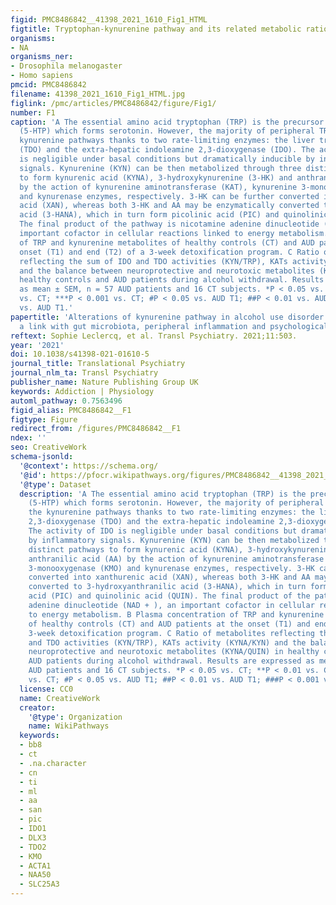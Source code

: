 ```yaml
---
figid: PMC8486842__41398_2021_1610_Fig1_HTML
figtitle: Tryptophan-kynurenine pathway and its related metabolic ratios
organisms:
- NA
organisms_ner:
- Drosophila melanogaster
- Homo sapiens
pmcid: PMC8486842
filename: 41398_2021_1610_Fig1_HTML.jpg
figlink: /pmc/articles/PMC8486842/figure/Fig1/
number: F1
caption: 'A The essential amino acid tryptophan (TRP) is the precursor of 5-hydroxytryptophan
  (5-HTP) which forms serotonin. However, the majority of peripheral TRP enters the
  kynurenine pathways thanks to two rate-limiting enzymes: the liver tryptophan 2,3-dioxygenase
  (TDO) and the extra-hepatic indoleamine 2,3-dioxygenase (IDO). The activity of IDO
  is negligible under basal conditions but dramatically inducible by inflammatory
  signals. Kynurenine (KYN) can be then metabolized through three distinct pathways
  to form kynurenic acid (KYNA), 3-hydroxykynurenine (3-HK) and anthranilic acid (AA)
  by the action of kynurenine aminotransferase (KAT), kynurenine 3-monooxygenase (KMO)
  and kynurenase enzymes, respectively. 3-HK can be further converted into xanthurenic
  acid (XAN), whereas both 3-HK and AA may be enzymatically converted to 3-hydroxyanthranilic
  acid (3-HANA), which in turn form picolinic acid (PIC) and quinolinic acid (QUIN).
  The final product of the pathway is nicotamine adenine dinucleotide (NAD + ), an
  important cofactor in cellular reactions linked to energy metabolism. B Plasma concentration
  of TRP and kynurenine metabolites of healthy controls (CT) and AUD patients at the
  onset (T1) and end (T2) of a 3-week detoxification program. C Ratio of metabolites
  reflecting the sum of IDO and TDO activities (KYN/TRP), KATs activity (KYNA/KYN)
  and the balance between neuroprotective and neurotoxic metabolites (KYNA/QUIN) in
  healthy controls and AUD patients during alcohol withdrawal. Results are expressed
  as mean ± SEM, n = 57 AUD patients and 16 CT subjects. *P < 0.05 vs. CT; **P < 0.01
  vs. CT; ***P < 0.001 vs. CT; #P < 0.05 vs. AUD T1; ##P < 0.01 vs. AUD T1; ###P < 0.001
  vs. AUD T1.'
papertitle: 'Alterations of kynurenine pathway in alcohol use disorder and abstinence:
  a link with gut microbiota, peripheral inflammation and psychological symptoms.'
reftext: Sophie Leclercq, et al. Transl Psychiatry. 2021;11:503.
year: '2021'
doi: 10.1038/s41398-021-01610-5
journal_title: Translational Psychiatry
journal_nlm_ta: Transl Psychiatry
publisher_name: Nature Publishing Group UK
keywords: Addiction | Physiology
automl_pathway: 0.7563496
figid_alias: PMC8486842__F1
figtype: Figure
redirect_from: /figures/PMC8486842__F1
ndex: ''
seo: CreativeWork
schema-jsonld:
  '@context': https://schema.org/
  '@id': https://pfocr.wikipathways.org/figures/PMC8486842__41398_2021_1610_Fig1_HTML.html
  '@type': Dataset
  description: 'A The essential amino acid tryptophan (TRP) is the precursor of 5-hydroxytryptophan
    (5-HTP) which forms serotonin. However, the majority of peripheral TRP enters
    the kynurenine pathways thanks to two rate-limiting enzymes: the liver tryptophan
    2,3-dioxygenase (TDO) and the extra-hepatic indoleamine 2,3-dioxygenase (IDO).
    The activity of IDO is negligible under basal conditions but dramatically inducible
    by inflammatory signals. Kynurenine (KYN) can be then metabolized through three
    distinct pathways to form kynurenic acid (KYNA), 3-hydroxykynurenine (3-HK) and
    anthranilic acid (AA) by the action of kynurenine aminotransferase (KAT), kynurenine
    3-monooxygenase (KMO) and kynurenase enzymes, respectively. 3-HK can be further
    converted into xanthurenic acid (XAN), whereas both 3-HK and AA may be enzymatically
    converted to 3-hydroxyanthranilic acid (3-HANA), which in turn form picolinic
    acid (PIC) and quinolinic acid (QUIN). The final product of the pathway is nicotamine
    adenine dinucleotide (NAD + ), an important cofactor in cellular reactions linked
    to energy metabolism. B Plasma concentration of TRP and kynurenine metabolites
    of healthy controls (CT) and AUD patients at the onset (T1) and end (T2) of a
    3-week detoxification program. C Ratio of metabolites reflecting the sum of IDO
    and TDO activities (KYN/TRP), KATs activity (KYNA/KYN) and the balance between
    neuroprotective and neurotoxic metabolites (KYNA/QUIN) in healthy controls and
    AUD patients during alcohol withdrawal. Results are expressed as mean ± SEM, n = 57
    AUD patients and 16 CT subjects. *P < 0.05 vs. CT; **P < 0.01 vs. CT; ***P < 0.001
    vs. CT; #P < 0.05 vs. AUD T1; ##P < 0.01 vs. AUD T1; ###P < 0.001 vs. AUD T1.'
  license: CC0
  name: CreativeWork
  creator:
    '@type': Organization
    name: WikiPathways
  keywords:
  - bb8
  - ct
  - .na.character
  - cn
  - ti
  - ml
  - aa
  - san
  - pic
  - IDO1
  - DLX3
  - TDO2
  - KMO
  - ACTA1
  - NAA50
  - SLC25A3
---
```

